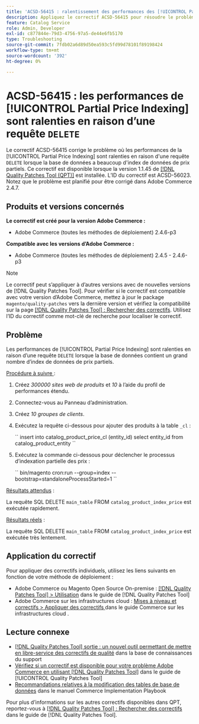 ```yaml
---
title: 'ACSD-56415 : ralentissement des performances des [!UICONTROL Partial Price Indexing] en raison de la requête « DELETE »'
description: Appliquez le correctif ACSD-56415 pour résoudre le problème d’Adobe Commerce où les performances du [!UICONTROL Partial Price Indexing] sont ralenties en raison d’une requête « DELETE » lorsque la base de données contient de nombreuses données de prix partielles à indexer.
feature: Catalog Service
role: Admin, Developer
exl-id: c877844e-79d3-4756-97a5-de44e6fb5170
type: Troubleshooting
source-git-commit: 7fdb02a6d89d50ea593c5fd99d78101f89198424
workflow-type: tm+mt
source-wordcount: '392'
ht-degree: 0%

---
```


# ACSD-56415 : les performances de [!UICONTROL Partial Price Indexing] sont ralenties en raison d’une requête `DELETE`

Le correctif ACSD-56415 corrige le problème où les performances de la [!UICONTROL Partial Price Indexing] sont ralenties en raison d&#39;une requête `DELETE` lorsque la base de données a beaucoup d&#39;index de données de prix partiels. Ce correctif est disponible lorsque la version 1.1.45 de [[!DNL Quality Patches Tool (QPT)]](https://experienceleague.adobe.com/en/docs/commerce-operations/tools/quality-patches-tool/quality-patches-tool-to-self-serve-quality-patches) est installée. L’ID du correctif est ACSD-56023. Notez que le problème est planifié pour être corrigé dans Adobe Commerce 2.4.7.

## Produits et versions concernés

**Le correctif est créé pour la version Adobe Commerce :**

* Adobe Commerce (toutes les méthodes de déploiement) 2.4.6-p3

**Compatible avec les versions d’Adobe Commerce :**

* Adobe Commerce (toutes les méthodes de déploiement) 2.4.5 - 2.4.6-p3

>[!NOTE]
>
>Le correctif peut s’appliquer à d’autres versions avec de nouvelles versions de [!DNL Quality Patches Tool]. Pour vérifier si le correctif est compatible avec votre version d’Adobe Commerce, mettez à jour le package `magento/quality-patches` vers la dernière version et vérifiez la compatibilité sur la page [[!DNL Quality Patches Tool] : Rechercher des correctifs](https://experienceleague.adobe.com/tools/commerce-quality-patches/index.html). Utilisez l’ID du correctif comme mot-clé de recherche pour localiser le correctif.

## Problème

Les performances de [!UICONTROL Partial Price Indexing] sont ralenties en raison d’une requête `DELETE` lorsque la base de données contient un grand nombre d’index de données de prix partiels.

<u>Procédure à suivre </u> :

1. Créez *300000 sites web de produits* et *10* à l’aide du profil de performances étendu.
1. Connectez-vous au Panneau d’administration.
1. Créez *10 groupes de clients*.
1. Exécutez la requête ci-dessous pour ajouter des produits à la table `_cl` :

   &grave;&grave;
    insert into catalog_product_price_cl (entity_id) select entity_id from catalog_product_entity
 &grave;&grave;

1. Exécutez la commande ci-dessous pour déclencher le processus d’indexation partielle des prix :

   &grave;&grave;
    bin/magento cron:run --group=index --bootstrap=standaloneProcessStarted=1
 &grave;&grave;

<u>Résultats attendus</u> :

La requête SQL DELETE `main_table` FROM `catalog_product_index_price` est exécutée rapidement.

<u>Résultats réels</u> :

La requête SQL DELETE `main_table` FROM `catalog_product_index_price` est exécutée très lentement.

## Application du correctif

Pour appliquer des correctifs individuels, utilisez les liens suivants en fonction de votre méthode de déploiement :

* Adobe Commerce ou Magento Open Source On-premise : [[!DNL Quality Patches Tool] > Utilisation](/help/tools/quality-patches-tool/usage.md) dans le guide de [!DNL Quality Patches Tool]
* Adobe Commerce sur les infrastructures cloud : [ Mises à niveau et correctifs > Appliquer des correctifs ](https://experienceleague.adobe.com/docs/commerce-cloud-service/user-guide/develop/upgrade/apply-patches.html) dans le guide Commerce sur les infrastructures cloud .

## Lecture connexe

* [[!DNL Quality Patches Tool] sortie : un nouvel outil permettant de mettre en libre-service des correctifs de qualité](https://experienceleague.adobe.com/en/docs/commerce-operations/tools/quality-patches-tool/quality-patches-tool-to-self-serve-quality-patches) dans la base de connaissances du support
* [Vérifiez si un correctif est disponible pour votre problème Adobe Commerce en utilisant [!DNL Quality Patches Tool]](/help/tools/quality-patches-tool/patches-available-in-qpt/check-patch-for-magento-issue-with-magento-quality-patches.md) dans le guide de [!UICONTROL Quality Patches Tool]
* [Recommandations relatives à la modification des tables de base de données](https://experienceleague.adobe.com/en/docs/commerce-operations/implementation-playbook/best-practices/development/modifying-core-and-third-party-tables#why-adobe-recommends-avoiding-modifications) dans le manuel Commerce Implementation Playbook

Pour plus d’informations sur les autres correctifs disponibles dans QPT, reportez-vous à [[!DNL Quality Patches Tool] : Rechercher des correctifs](https://experienceleague.adobe.com/tools/commerce-quality-patches/index.html) dans le guide de [!DNL Quality Patches Tool].
